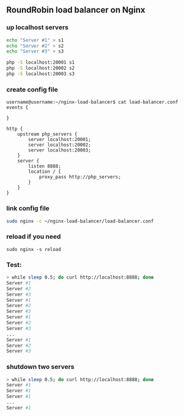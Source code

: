 ## RoundRobin load balancer on Nginx

### up localhost servers
```bash
echo "Server #1" > s1
echo "Server #2" > s2
echo "Server #3" > s3
```
```bash
php -S localhost:20001 s1
php -S localhost:20002 s2
php -S localhost:20003 s3
```
### create config file
```
username@username:~/nginx-load-balancer$ cat load-balancer.conf 
events {

}

http {
	upstream php_servers {
		server localhost:20001;
		server localhost:20002;
		server localhost:20003;
	}
	server {
		listen 8888;
		location / {
			proxy_pass http://php_servers;
		}
	}
}
```
### link config file
```bash
sudo nginx -c ~/nginx-load-balancer/load-balancer.conf 
```
### reload if you need
```
sudo nginx -s reload
```
### Test:
```bash
> while sleep 0.5; do curl http://localhost:8888; done
Server #1
Server #2
Server #3
Server #1
Server #2
Server #3
Server #1
Server #2
Server #3
...
Server #1
Server #2
Server #3
```
### shutdown two servers
```bash
> while sleep 0.5; do curl http://localhost:8888; done
Server #1
Server #1
Server #1
...
Server #1
```
